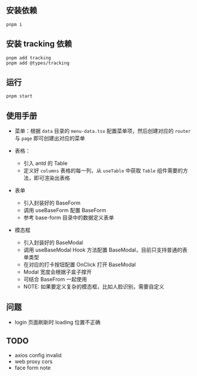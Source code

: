 ## 安装依赖
```
pnpm i
```

## 安装 tracking 依赖
```
pnpm add tracking
pnpm add @types/tracking
```

## 运行
```
pnpm start
```

## 使用手册
- 菜单：根据 `data` 目录的 `menu-data.tsx` 配置菜单项，然后创建对应的 `router` 与 `page` 即可创建出对应的菜单

- 表格：
  - 引入 antd 的 Table
  - 定义好 `columns` 表格的每一列，从 `useTable` 中获取 `Table` 组件需要的方法，即可渲染出表格

- 表单
  - 引入封装好的 BaseForm
  - 调用 useBaseForm 配置 BaseForm
  - 参考 base-form 目录中的数据定义表单

- 模态框
  - 引入封装好的 BaseModal
  - 调用 useBaseModal Hook 方法配置 BaseModal，目前只支持普通的表单类型
  - 在对应的打卡按钮配置 OnClick 打开 BaseModal
  - Modal 宽度会根据子盒子撑开
  - 可结合 BaseFrom 一起使用
  - NOTE: 如果要定义复杂的模态框，比如人脸识别，需要自定义

## 问题

- login 页面刷新时 loading 位置不正确

## TODO
- axios config invalid
- web proxy cors
- face form note